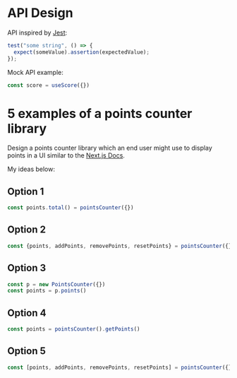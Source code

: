 # API Design

API inspired by [Jest](https://jestjs.io/):
```typescript
test("some string", () => {
  expect(someValue).assertion(expectedValue);
});

```

Mock API example:
```typescript
const score = useScore({})
```


# 5 examples of a points counter library

Design a points counter library which an end user might use to display points in a UI similar to the [Next.js Docs](https://nextjs.org/learn/foundations/about-nextjs).

My ideas below:

## Option 1

```typescript
const points.total() = pointsCounter({})
```

## Option 2

```typescript
const {points, addPoints, removePoints, resetPoints} = pointsCounter({})
```

## Option 3

```typescript
const p = new PointsCounter({})
const points = p.points()
```

## Option 4

```typescript
const points = pointsCounter().getPoints()
```

## Option 5

```typescript
const [points, addPoints, removePoints, resetPoints] = pointsCounter({})